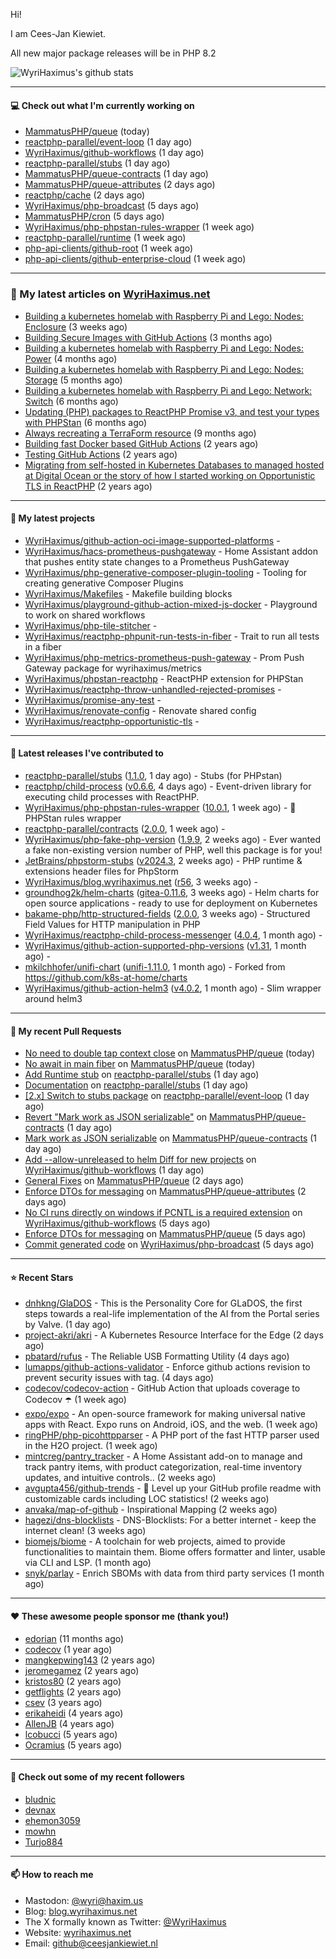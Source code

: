 Hi!

I am Cees-Jan Kiewiet.

All new major package releases will be in PHP 8.2

![WyriHaximus's github stats](https://github-readme-stats.vercel.app/api?username=WyriHaximus&show_icons=true)

---

#### 💻 Check out what I'm currently working on

- [MammatusPHP/queue](https://github.com/MammatusPHP/queue) (today)
- [reactphp-parallel/event-loop](https://github.com/reactphp-parallel/event-loop) (1 day ago)
- [WyriHaximus/github-workflows](https://github.com/WyriHaximus/github-workflows) (1 day ago)
- [reactphp-parallel/stubs](https://github.com/reactphp-parallel/stubs) (1 day ago)
- [MammatusPHP/queue-contracts](https://github.com/MammatusPHP/queue-contracts) (1 day ago)
- [MammatusPHP/queue-attributes](https://github.com/MammatusPHP/queue-attributes) (2 days ago)
- [reactphp/cache](https://github.com/reactphp/cache) (2 days ago)
- [WyriHaximus/php-broadcast](https://github.com/WyriHaximus/php-broadcast) (5 days ago)
- [MammatusPHP/cron](https://github.com/MammatusPHP/cron) (5 days ago)
- [WyriHaximus/php-phpstan-rules-wrapper](https://github.com/WyriHaximus/php-phpstan-rules-wrapper) (1 week ago)
- [reactphp-parallel/runtime](https://github.com/reactphp-parallel/runtime) (1 week ago)
- [php-api-clients/github-root](https://github.com/php-api-clients/github-root) (1 week ago)
- [php-api-clients/github-enterprise-cloud](https://github.com/php-api-clients/github-enterprise-cloud) (1 week ago)

---

### 📜 My latest articles on [WyriHaximus.net](https://blog.wyrihaximus.net/)

- [Building a kubernetes homelab with Raspberry Pi and Lego: Nodes: Enclosure](https://blog.wyrihaximus.net/2024/12/building-a-kubernetes-homelab-with-raspberry-pies-and-lego-nodes-enclosure/) (3 weeks ago)
- [Building Secure Images with GitHub Actions](https://blog.wyrihaximus.net/2024/10/building-secure-images-with-github-actions/) (3 months ago)
- [Building a kubernetes homelab with Raspberry Pi and Lego: Nodes: Power](https://blog.wyrihaximus.net/2024/09/building-a-kubernetes-homelab-with-raspberry-pies-and-lego-nodes-power/) (4 months ago)
- [Building a kubernetes homelab with Raspberry Pi and Lego: Nodes: Storage](https://blog.wyrihaximus.net/2024/08/building-a-kubernetes-homelab-with-raspberry-pies-and-lego-nodes-storage/) (5 months ago)
- [Building a kubernetes homelab with Raspberry Pi and Lego: Network: Switch](https://blog.wyrihaximus.net/2024/07/building-a-kubernetes-homelab-with-raspberry-pies-and-lego-network-switch/) (6 months ago)
- [Updating (PHP) packages to ReactPHP Promise v3, and test your types with PHPStan](https://blog.wyrihaximus.net/2024/06/updating-php-packages-to-reactphp-promise-v3--and-test-your-types-with-phpstan/) (6 months ago)
- [Always recreating a TerraForm resource](https://blog.wyrihaximus.net/2024/04/always-recreating-a-terraform-resource/) (9 months ago)
- [Building fast Docker based GitHub Actions](https://blog.wyrihaximus.net/2023/03/building-fast-docker-based-github-actions/) (2 years ago)
- [Testing GitHub Actions](https://blog.wyrihaximus.net/2023/03/testing-github-actions/) (2 years ago)
- [Migrating from self-hosted in Kubernetes Databases to managed hosted at Digital Ocean or the story of how I started working on Opportunistic TLS in ReactPHP](https://blog.wyrihaximus.net/2023/01/migrating-from-self-hosted-in-k8s-databases-to-managed-hosted-at-digital-ocean/) (2 years ago)

---

#### 🌱 My latest projects

- [WyriHaximus/github-action-oci-image-supported-platforms](https://github.com/WyriHaximus/github-action-oci-image-supported-platforms) - 
- [WyriHaximus/hacs-prometheus-pushgateway](https://github.com/WyriHaximus/hacs-prometheus-pushgateway) - Home Assistant addon that pushes entity state changes to a Prometheus PushGateway
- [WyriHaximus/php-generative-composer-plugin-tooling](https://github.com/WyriHaximus/php-generative-composer-plugin-tooling) - Tooling for creating generative Composer Plugins
- [WyriHaximus/Makefiles](https://github.com/WyriHaximus/Makefiles) - Makefile building blocks
- [WyriHaximus/playground-github-action-mixed-js-docker](https://github.com/WyriHaximus/playground-github-action-mixed-js-docker) - Playground to work on shared workflows
- [WyriHaximus/php-tile-stitcher](https://github.com/WyriHaximus/php-tile-stitcher) - 
- [WyriHaximus/reactphp-phpunit-run-tests-in-fiber](https://github.com/WyriHaximus/reactphp-phpunit-run-tests-in-fiber) - Trait to run all tests in a fiber
- [WyriHaximus/php-metrics-prometheus-push-gateway](https://github.com/WyriHaximus/php-metrics-prometheus-push-gateway) - Prom Push Gateway package for wyrihaximus/metrics
- [WyriHaximus/phpstan-reactphp](https://github.com/WyriHaximus/phpstan-reactphp) - ReactPHP extension for PHPStan
- [WyriHaximus/reactphp-throw-unhandled-rejected-promises](https://github.com/WyriHaximus/reactphp-throw-unhandled-rejected-promises) - 
- [WyriHaximus/promise-any-test](https://github.com/WyriHaximus/promise-any-test) - 
- [WyriHaximus/renovate-config](https://github.com/WyriHaximus/renovate-config) - Renovate shared config
- [WyriHaximus/reactphp-opportunistic-tls](https://github.com/WyriHaximus/reactphp-opportunistic-tls) - 

---

#### 🔭 Latest releases I've contributed to

- [reactphp-parallel/stubs](https://github.com/reactphp-parallel/stubs) ([1.1.0](https://github.com/reactphp-parallel/stubs/releases/tag/1.1.0), 1 day ago) - Stubs (for PHPstan)
- [reactphp/child-process](https://github.com/reactphp/child-process) ([v0.6.6](https://github.com/reactphp/child-process/releases/tag/v0.6.6), 4 days ago) - Event-driven library for executing child processes with ReactPHP.
- [WyriHaximus/php-phpstan-rules-wrapper](https://github.com/WyriHaximus/php-phpstan-rules-wrapper) ([10.0.1](https://github.com/WyriHaximus/php-phpstan-rules-wrapper/releases/tag/10.0.1), 1 week ago) - 🌯 PHPStan rules wrapper
- [reactphp-parallel/contracts](https://github.com/reactphp-parallel/contracts) ([2.0.0](https://github.com/reactphp-parallel/contracts/releases/tag/2.0.0), 1 week ago) - 
- [WyriHaximus/php-fake-php-version](https://github.com/WyriHaximus/php-fake-php-version) ([1.9.9](https://github.com/WyriHaximus/php-fake-php-version/releases/tag/1.9.9), 2 weeks ago) - Ever wanted a fake non-existing version number of PHP, well this package is for you!
- [JetBrains/phpstorm-stubs](https://github.com/JetBrains/phpstorm-stubs) ([v2024.3](https://github.com/JetBrains/phpstorm-stubs/releases/tag/v2024.3), 2 weeks ago) - PHP runtime &amp; extensions header files for PhpStorm
- [WyriHaximus/blog.wyrihaximus.net](https://github.com/WyriHaximus/blog.wyrihaximus.net) ([r56](https://github.com/WyriHaximus/blog.wyrihaximus.net/releases/tag/r56), 3 weeks ago) - 
- [groundhog2k/helm-charts](https://github.com/groundhog2k/helm-charts) ([gitea-0.11.6](https://github.com/groundhog2k/helm-charts/releases/tag/gitea-0.11.6), 3 weeks ago) - Helm charts for open source applications - ready to use for deployment on Kubernetes
- [bakame-php/http-structured-fields](https://github.com/bakame-php/http-structured-fields) ([2.0.0](https://github.com/bakame-php/http-structured-fields/releases/tag/2.0.0), 3 weeks ago) - Structured Field Values for HTTP manipulation in PHP
- [WyriHaximus/reactphp-child-process-messenger](https://github.com/WyriHaximus/reactphp-child-process-messenger) ([4.0.4](https://github.com/WyriHaximus/reactphp-child-process-messenger/releases/tag/4.0.4), 1 month ago) - 
- [WyriHaximus/github-action-supported-php-versions](https://github.com/WyriHaximus/github-action-supported-php-versions) ([v1.31](https://github.com/WyriHaximus/github-action-supported-php-versions/releases/tag/v1.31), 1 month ago) - 
- [mkilchhofer/unifi-chart](https://github.com/mkilchhofer/unifi-chart) ([unifi-1.11.0](https://github.com/mkilchhofer/unifi-chart/releases/tag/unifi-1.11.0), 1 month ago) - Forked from https://github.com/k8s-at-home/charts
- [WyriHaximus/github-action-helm3](https://github.com/WyriHaximus/github-action-helm3) ([v4.0.2](https://github.com/WyriHaximus/github-action-helm3/releases/tag/v4.0.2), 1 month ago) - Slim wrapper around helm3

---

#### 🔨 My recent Pull Requests

- [No need to double tap context close](https://github.com/MammatusPHP/queue/pull/10) on [MammatusPHP/queue](https://github.com/MammatusPHP/queue) (today)
- [No await in main fiber](https://github.com/MammatusPHP/queue/pull/9) on [MammatusPHP/queue](https://github.com/MammatusPHP/queue) (today)
- [Add Runtime stub](https://github.com/reactphp-parallel/stubs/pull/7) on [reactphp-parallel/stubs](https://github.com/reactphp-parallel/stubs) (1 day ago)
- [Documentation](https://github.com/reactphp-parallel/stubs/pull/6) on [reactphp-parallel/stubs](https://github.com/reactphp-parallel/stubs) (1 day ago)
- [[2.x] Switch to stubs package](https://github.com/reactphp-parallel/event-loop/pull/62) on [reactphp-parallel/event-loop](https://github.com/reactphp-parallel/event-loop) (1 day ago)
- [Revert &#34;Mark work as JSON serializable&#34;](https://github.com/MammatusPHP/queue-contracts/pull/7) on [MammatusPHP/queue-contracts](https://github.com/MammatusPHP/queue-contracts) (1 day ago)
- [Mark work as JSON serializable](https://github.com/MammatusPHP/queue-contracts/pull/6) on [MammatusPHP/queue-contracts](https://github.com/MammatusPHP/queue-contracts) (1 day ago)
- [Add --allow-unreleased to helm Diff for new projects](https://github.com/WyriHaximus/github-workflows/pull/57) on [WyriHaximus/github-workflows](https://github.com/WyriHaximus/github-workflows) (1 day ago)
- [General Fixes](https://github.com/MammatusPHP/queue/pull/8) on [MammatusPHP/queue](https://github.com/MammatusPHP/queue) (2 days ago)
- [Enforce DTOs for messaging](https://github.com/MammatusPHP/queue-attributes/pull/7) on [MammatusPHP/queue-attributes](https://github.com/MammatusPHP/queue-attributes) (2 days ago)
- [No CI runs directly on windows if PCNTL is a required extension](https://github.com/WyriHaximus/github-workflows/pull/56) on [WyriHaximus/github-workflows](https://github.com/WyriHaximus/github-workflows) (5 days ago)
- [Enforce DTOs for messaging](https://github.com/MammatusPHP/queue/pull/7) on [MammatusPHP/queue](https://github.com/MammatusPHP/queue) (5 days ago)
- [Commit generated code](https://github.com/WyriHaximus/php-broadcast/pull/289) on [WyriHaximus/php-broadcast](https://github.com/WyriHaximus/php-broadcast) (5 days ago)

---

#### ⭐ Recent Stars

- [dnhkng/GlaDOS](https://github.com/dnhkng/GlaDOS) - This is the Personality Core for GLaDOS, the first steps towards a real-life implementation of the AI from the Portal series by Valve. (1 day ago)
- [project-akri/akri](https://github.com/project-akri/akri) - A Kubernetes Resource Interface for the Edge (2 days ago)
- [pbatard/rufus](https://github.com/pbatard/rufus) - The Reliable USB Formatting Utility (4 days ago)
- [lumapps/github-actions-validator](https://github.com/lumapps/github-actions-validator) - Enforce github actions revision to prevent security issues with tag. (4 days ago)
- [codecov/codecov-action](https://github.com/codecov/codecov-action) - GitHub Action that uploads coverage to Codecov :open_umbrella:  (1 week ago)
- [expo/expo](https://github.com/expo/expo) - An open-source framework for making universal native apps with React. Expo runs on Android, iOS, and the web. (1 week ago)
- [ringPHP/php-picohttpparser](https://github.com/ringPHP/php-picohttpparser) - A PHP port of the fast HTTP parser used in the H2O project. (1 week ago)
- [mintcreg/pantry_tracker](https://github.com/mintcreg/pantry_tracker) - A Home Assistant add-on to manage and track pantry items, with product categorization, real-time inventory updates, and intuitive controls.. (2 weeks ago)
- [avgupta456/github-trends](https://github.com/avgupta456/github-trends) - 🚀 Level up your GitHub profile readme with customizable cards including LOC statistics! (2 weeks ago)
- [anvaka/map-of-github](https://github.com/anvaka/map-of-github) - Inspirational Mapping (2 weeks ago)
- [hagezi/dns-blocklists](https://github.com/hagezi/dns-blocklists) - DNS-Blocklists: For a better internet - keep the internet clean! (3 weeks ago)
- [biomejs/biome](https://github.com/biomejs/biome) - A toolchain for web projects, aimed to provide functionalities to maintain them. Biome offers formatter and linter, usable via CLI and LSP. (1 month ago)
- [snyk/parlay](https://github.com/snyk/parlay) - Enrich SBOMs with data from third party services (1 month ago)

---

#### ❤️ These awesome people sponsor me (thank you!)

- [edorian](https://github.com/edorian) (11 months ago)
- [codecov](https://github.com/codecov) (1 year ago)
- [mangkepwing143](https://github.com/mangkepwing143) (2 years ago)
- [jeromegamez](https://github.com/jeromegamez) (2 years ago)
- [kristos80](https://github.com/kristos80) (2 years ago)
- [getflights](https://github.com/getflights) (2 years ago)
- [csev](https://github.com/csev) (3 years ago)
- [erikaheidi](https://github.com/erikaheidi) (4 years ago)
- [AllenJB](https://github.com/AllenJB) (4 years ago)
- [lcobucci](https://github.com/lcobucci) (5 years ago)
- [Ocramius](https://github.com/Ocramius) (5 years ago)

---

#### 👯 Check out some of my recent followers

- [bludnic](https://github.com/bludnic)
- [devnax](https://github.com/devnax)
- [ehemon3059](https://github.com/ehemon3059)
- [mowhn](https://github.com/mowhn)
- [Turjo884](https://github.com/Turjo884)

---

#### 📫 How to reach me

- Mastodon: [@wyri@haxim.us](https://toot-toot.wyrihaxim.us/@wyri)
- Blog: [blog.wyrihaximus.net](https://blog.wyrihaximus.net/)
- The X formally known as Twitter: [@WyriHaximus](https://twitter.com/WyriHaximus)
- Website: [wyrihaximus.net](https://wyrihaximus.net/)
- Email: [github@ceesjankiewiet.nl](mailto:github@ceesjankiewiet.nl)
